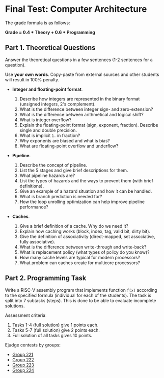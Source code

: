 # Final Test: Computer Architecture

The grade formula is as follows:

__Grade = 0.4 * Theory + 0.6 * Programming__

## Part 1. Theoretical Questions

Answer the theoretical questions in a few sentences (1-2 sentences for a question).

Use __your own words__.
Copy-paste from external sources and other students will result in 100% penalty.

* __Integer and floating-point format__.
  1. Describe how integers are represented in the binary format (unsigned integers, 2's complement).
  2. What is the difference between integer sign- and zero-extension?
  3. What is the difference between arithmetical and logical shift?
  4. What is integer overflow?
  5. Explain the floating-point format (sign, exponent, fraction). Describe single and double precision.
  6. What is implicit `1.` in fraction?
  7. Why exponents are biased and what is bias?
  8. What are floating-point overflow and underflow?

* __Pipeline__.
  1. Describe the concept of pipeline.
  2. List the 5 stages and give brief descriptions for them.
  3. What pipeline hazards are?
  4. List the types of hazards and the ways to prevent them (with brief definitions).
  5. Give an example of a hazard situation and how it can be handled.
  6. What is branch prediction is needed for?
  7. How the loop unrolling optimization can help improve pipeline performance?

* __Caches__.
  1. Give a brief definition of a cache. Why do we need it?
  2. Explain how caching works (block, index, tag, valid bit, dirty bit).
  3. Give the definition of associativity (direct-mapped, set associative, fully associative).
  4. What is the difference between write-through and write-back?
  5. What is replacement policy (what types of policy do you know)?
  6. How many cache levels are typical for modern processors?
  7. What problem can caches create for multicore processors?

## Part 2. Programming Task

Write a RISC-V assembly program that implements function `f(x)` according
to the specified formula (individual for each of the students).
The task is split into 7 subtasks (steps).
This is done to be able to evaluate incomplete solutions.

Assessment criteria:

1. Tasks 1-4 (full solution) give 1 points each.
2. Tasks 5-7 (full solution) give 2 points each.
3. Full solution of all tasks gives 10 points.

Ejudge contests by groups:

* [Group 221](http://84.201.145.249/cgi-bin/new-client?contest_id=250)
* [Group 222](http://84.201.145.249/cgi-bin/new-client?contest_id=251)
* [Group 223](http://84.201.145.249/cgi-bin/new-client?contest_id=252)
* [Group 224](http://84.201.145.249/cgi-bin/new-client?contest_id=253)
